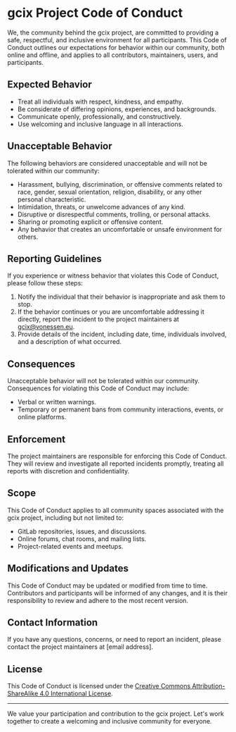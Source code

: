 # gcix Project Code of Conduct

We, the community behind the gcix project, are committed to providing a safe, respectful, and inclusive environment for all participants. This Code of Conduct outlines our expectations for behavior within our community, both online and offline, and applies to all contributors, maintainers, users, and participants.

## Expected Behavior

- Treat all individuals with respect, kindness, and empathy.
- Be considerate of differing opinions, experiences, and backgrounds.
- Communicate openly, professionally, and constructively.
- Use welcoming and inclusive language in all interactions.

## Unacceptable Behavior

The following behaviors are considered unacceptable and will not be tolerated within our community:

- Harassment, bullying, discrimination, or offensive comments related to race, gender, sexual orientation, religion, disability, or any other personal characteristic.
- Intimidation, threats, or unwelcome advances of any kind.
- Disruptive or disrespectful comments, trolling, or personal attacks.
- Sharing or promoting explicit or offensive content.
- Any behavior that creates an uncomfortable or unsafe environment for others.

## Reporting Guidelines

If you experience or witness behavior that violates this Code of Conduct, please follow these steps:

1. Notify the individual that their behavior is inappropriate and ask them to stop.
2. If the behavior continues or you are uncomfortable addressing it directly, report the incident to the project maintainers at [gcix@vonessen.eu](mailto:gcix@vonessen.eu).
3. Provide details of the incident, including date, time, individuals involved, and a description of what occurred.

## Consequences

Unacceptable behavior will not be tolerated within our community. Consequences for violating this Code of Conduct may include:

- Verbal or written warnings.
- Temporary or permanent bans from community interactions, events, or online platforms.

## Enforcement

The project maintainers are responsible for enforcing this Code of Conduct. They will review and investigate all reported incidents promptly, treating all reports with discretion and confidentiality.

## Scope

This Code of Conduct applies to all community spaces associated with the gcix project, including but not limited to:

- GitLab repositories, issues, and discussions.
- Online forums, chat rooms, and mailing lists.
- Project-related events and meetups.

## Modifications and Updates

This Code of Conduct may be updated or modified from time to time. Contributors and participants will be informed of any changes, and it is their responsibility to review and adhere to the most recent version.

## Contact Information

If you have any questions, concerns, or need to report an incident, please contact the project maintainers at [email address].

## License

This Code of Conduct is licensed under the [Creative Commons Attribution-ShareAlike 4.0 International License](http://creativecommons.org/licenses/by-sa/4.0/).

---

We value your participation and contribution to the gcix project. Let's work together to create a welcoming and inclusive community for everyone.
